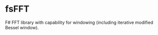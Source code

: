 # fsFFT

F# FFT library with capability for windowing (including iterative modified Bessel window).
